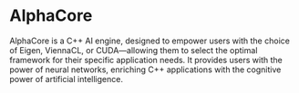 # AlphaCore
AlphaCore is a C++ AI engine, designed to empower users with the choice of Eigen, ViennaCL, or CUDA—allowing them to select the optimal framework for their specific application needs. It provides users with the power of neural networks, enriching C++ applications with the cognitive power of artificial intelligence.

